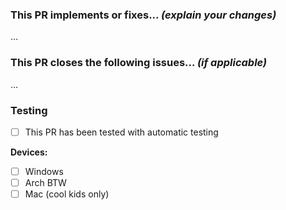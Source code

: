 ### This PR implements or fixes... _(explain your changes)_

…

### This PR closes the following issues... _(if applicable)_

…

### Testing

-   [ ] This PR has been tested with automatic testing

**Devices:**

-   [ ] Windows
-   [ ] Arch BTW
-   [ ] Mac (cool kids only)
